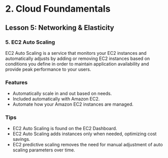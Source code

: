 # 2. Cloud Foundamentals 

## Lesson 5: Networking & Elasticity


### 5. EC2 Auto Scaling


EC2 Auto Scaling is a service that monitors your EC2 instances and automatically adjusts by adding or removing EC2 instances based on conditions you define in order to maintain application availability and provide peak performance to your users.

### Features
* Automatically scale in and out based on needs.
* Included automatically with Amazon EC2.
* Automate how your Amazon EC2 instances are managed.
### Tips
* EC2 Auto Scaling is found on the EC2 Dashboard.
* EC2 Auto Scaling adds instances only when needed, optimizing cost savings.
* EC2 predictive scaling removes the need for manual adjustment of auto scaling parameters over time.